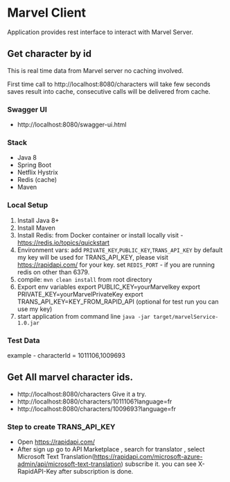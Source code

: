 
# Marvel Client
Application provides rest interface to interact with Marvel Server.

## Get character by id
This is real time data from Marvel server no caching involved.

First time call to http://localhost:8080/characters will take few seconds
saves result into cache, consecutive calls will be delivered from cache.

### Swagger UI
- http://localhost:8080/swagger-ui.html

### Stack
- Java 8
- Spring Boot
- Netflix Hystrix
- Redis (cache)
- Maven

### Local Setup
1. Install Java 8+
2. Install Maven
3. Install Redis: from Docker container or install locally
   visit - https://redis.io/topics/quickstart
4. Environment vars: add ```PRIVATE_KEY```,```PUBLIC_KEY```,```TRANS_API_KEY```
   by default my key will be used for TRANS_API_KEY,
   please visit https://rapidapi.com/ for your key.
   set ```REDIS_PORT``` - if you are running redis on other than 6379.
5. compile:  ```mvn clean install``` from root directory
6. Export env variables
   export PUBLIC_KEY=yourMarvelkey
   export PRIVATE_KEY=yourMarvelPrivateKey
   export TRANS_API_KEY=KEY_FROM_RAPID_API (optional for test run you can use my key)
7. start application from command line ```java -jar target/marvelService-1.0.jar```

### Test Data
example - characterId = 1011106,1009693
## Get All marvel character ids.
- http://localhost:8080/characters
Give it a try.
- http://localhost:8080/characters/1011106?language=fr
- http://localhost:8080/characters/1009693?language=fr

### Step to create TRANS_API_KEY
- Open https://rapidapi.com/
- After sign up go to API Marketplace , search for translator , 
select Microsoft Text Translation(https://rapidapi.com/microsoft-azure-admin/api/microsoft-text-translation)
subscribe it. 
you can see X-RapidAPI-Key after subscription is done.